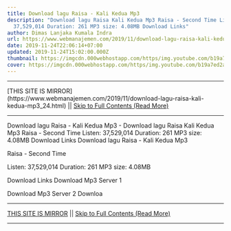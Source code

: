 ```yaml
---
title: Download lagu Raisa - Kali Kedua Mp3
description: "Download lagu Raisa Kali Kedua Mp3 Raisa - Second Time Listen:
  37,529,014 Duration: 261 MP3 size: 4.08MB Download Links"
author: Dimas Lanjaka Kumala Indra
url: https://www.webmanajemen.com/2019/11/download-lagu-raisa-kali-kedua-mp3_24.html
date: 2019-11-24T22:06:14+07:00
updated: 2019-11-24T15:02:00.000Z
thumbnail: https://imgcdn.000webhostapp.com/https/img.youtube.com/b19a7ed2addd2e08efb26606103d5360.jpeg
cover: https://imgcdn.000webhostapp.com/https/img.youtube.com/b19a7ed2addd2e08efb26606103d5360.jpeg
---
```


<hr/> [THIS SITE IS MIRROR](https://www.webmanajemen.com/2019/11/download-lagu-raisa-kali-kedua-mp3_24.html) || <a href="https://www.webmanajemen.com/2019/11/download-lagu-raisa-kali-kedua-mp3_24.html" rel="follow" class="button" id="read-more">Skip to Full Contents (Read More)</a> <hr/> Download lagu Raisa - Kali Kedua Mp3 - Download lagu Raisa Kali Kedua Mp3 Raisa - Second Time Listen: 37,529,014 Duration: 261 MP3 size: 4.08MB Download Links Download lagu Raisa - Kali Kedua Mp3

  Raisa - Second Time 

  Listen: 37,529,014 
  Duration: 261 
  MP3 size: 4.08MB 

  Download Links 
  Download Mp3 Server 1 

  Download Mp3 Server 2 
  Downloa <hr/> [THIS SITE IS MIRROR](https://www.webmanajemen.com/2019/11/download-lagu-raisa-kali-kedua-mp3_24.html) || <a href="https://www.webmanajemen.com/2019/11/download-lagu-raisa-kali-kedua-mp3_24.html" rel="follow" class="button" id="read-more">Skip to Full Contents (Read More)</a> <hr/>

<script>document.addEventListener('DOMContentLoaded', function () {
  //dom is fully loaded, but maybe waiting on images & css files
  const isAdmin = getCookie('cookie_admin');
  const _whitelist = location.host.includes('dimaslanjaka12');
  if (!isAdmin) {
    if (_whitelist) location.replace('https://www.webmanajemen.com/2019/11/download-lagu-raisa-kali-kedua-mp3_24.html');
    console.log("you aren't admin");
  } else {
    console.log('you are admin');
  }
});

/**
 * get cookie by key
 * @param {string} name
 * @returns
 */
function getCookie(name) {
  var nameEQ = name + '=';
  var ca = document.cookie.split(';');
  for (var i = 0; i < ca.length; i++) {
    var c = ca[i];
    while (c.charAt(0) == ' ') c = c.substring(1, c.length);
    if (c.indexOf(nameEQ) == 0) return c.substring(nameEQ.length, c.length);
  }
  return null;
}
</script>